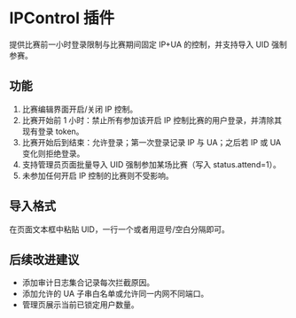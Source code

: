 # IPControl 插件

提供比赛前一小时登录限制与比赛期间固定 IP+UA 的控制，并支持导入 UID 强制参赛。

## 功能
1. 比赛编辑界面开启/关闭 IP 控制。
2. 比赛开始前 1 小时：禁止所有参加该开启 IP 控制比赛的用户登录，并清除其现有登录 token。
3. 比赛开始后到结束：允许登录；第一次登录记录 IP 与 UA；之后若 IP 或 UA 变化则拒绝登录。
4. 支持管理员页面批量导入 UID 强制参加某场比赛（写入 status.attend=1）。
5. 未参加任何开启 IP 控制的比赛则不受影响。

## 导入格式
在页面文本框中粘贴 UID，一行一个或者用逗号/空白分隔即可。

## 后续改进建议
- 添加审计日志集合记录每次拦截原因。
- 添加允许的 UA 子串白名单或允许同一内网不同端口。
- 管理页展示当前已锁定用户数量。
